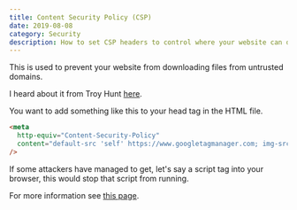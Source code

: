 ```yaml
---
title: Content Security Policy (CSP)
date: 2019-08-08
category: Security
description: How to set CSP headers to control where your website can download files from.
---
```


This is used to prevent your website from downloading files from untrusted domains.

I heard about it from Troy Hunt [here](https://youtu.be/kIo7DNAd_oo?t=1096).

You want to add something like this to your head tag in the HTML file.

```html
<meta
  http-equiv="Content-Security-Policy"
  content="default-src 'self' https://www.googletagmanager.com; img-src 'self' https://*; style-src 'self' https://fonts.googleapis.com; font-src 'self' https://fonts.gstatic.com;"
/>
```

If some attackers have managed to get, let's say a script tag into your browser, this would stop that script from running.

For more information see [this page](https://content-security-policy.com/).
